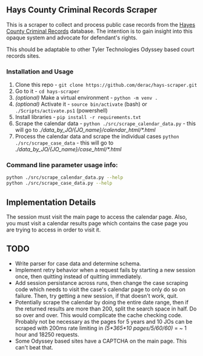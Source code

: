 ## Hays County Criminal Records Scraper

This is a scraper to collect and process public case records from the [Hayes County Criminal Records](http://public.co.hays.tx.us/) database. The intention is to gain insight into this opaque system and advocate for defendant's rights.

This should be adaptable to other Tyler Technologies Odyssey based court records sites.

### Installation and Usage

1. Clone this repo - `git clone https://github.com/derac/hays-scraper.git`
1. Go to it - `cd hays-scraper`
1. _(optional)_ Make a virtual environment - `python -m venv .`
1. _(optional)_ Activate it - `source bin/activate` (bash) or `./Scripts/activate.ps1` (powershell)
1. Install libraries - `pip install -r requirements.txt`
1. Scrape the calendar data - `python ./src/scrape_calendar_data.py` - this will go to _./data_by_JO/{JO_name}/calendar_html/\*.html_
1. Process the calendar data and scrape the individual cases `python ./src/scrape_case_data` - this will go to _./data_by_JO/{JO_name}/case_html/\*.html_

### Command line parameter usage info:

```bash
python ./src/scrape_calendar_data.py --help
python ./src/scrape_case_data.py --help
```

## Implementation Details

The session must visit the main page to access the calendar page. Also, you must visit a calendar results page which contains the case page you are trying to access in order to visit it.

## TODO

- Write parser for case data and determine schema.
- Implement retry behavior when a request fails by starting a new session once, then quitting instead of quitting immediately.
- Add session persistance across runs, then change the case scraping code which needs to visit the case's calendar page to only do so on failure. Then, try getting a new session, if that doesn't work, quit.
- Potentially scrape the calendar by doing the entire date range, then if the returned results are more than 200, split the search space in half. Do so over and over. This would complicate the cache checking code. Probably not be necessary as the pages for 5 years and 10 JOs can be scraped with 200ms rate limiting in _(5\*365\*10 pages/5/60/60)_ = ~ 1 hour and 18250 requests.
- Some Odyssey based sites have a CAPTCHA on the main page. This can't beat that.
